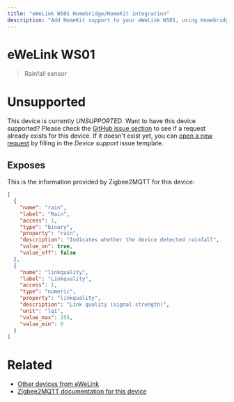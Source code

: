```yaml
---
title: "eWeLink WS01 Homebridge/HomeKit integration"
description: "Add HomeKit support to your eWeLink WS01, using Homebridge, Zigbee2MQTT and homebridge-z2m."
---
```

<!---
This file has been GENERATED using src/docgen/docgen.ts
DO NOT EDIT THIS FILE MANUALLY!
-->
# eWeLink WS01
> Rainfall sensor


# Unsupported

This device is currently *UNSUPPORTED*.
Want to have this device supported? Please check the [GitHub issue section](https://github.com/itavero/homebridge-z2m/issues?q=WS01) to see if a request already exists for this device.
If it doesn't exist yet, you can [open a new request](https://github.com/itavero/homebridge-z2m/issues/new?assignees=&labels=enhancement&template=device_support.yml&title=%5BDevice%5D+eWeLink%20WS01&model=eWeLink%20WS01&exposes=%5B%0A%20%20%7B%0A%20%20%20%20%22name%22%3A%20%22rain%22%2C%0A%20%20%20%20%22label%22%3A%20%22Rain%22%2C%0A%20%20%20%20%22access%22%3A%201%2C%0A%20%20%20%20%22type%22%3A%20%22binary%22%2C%0A%20%20%20%20%22property%22%3A%20%22rain%22%2C%0A%20%20%20%20%22description%22%3A%20%22Indicates%20whether%20the%20device%20detected%20rainfall%22%2C%0A%20%20%20%20%22value_on%22%3A%20true%2C%0A%20%20%20%20%22value_off%22%3A%20false%0A%20%20%7D%2C%0A%20%20%7B%0A%20%20%20%20%22name%22%3A%20%22linkquality%22%2C%0A%20%20%20%20%22label%22%3A%20%22Linkquality%22%2C%0A%20%20%20%20%22access%22%3A%201%2C%0A%20%20%20%20%22type%22%3A%20%22numeric%22%2C%0A%20%20%20%20%22property%22%3A%20%22linkquality%22%2C%0A%20%20%20%20%22description%22%3A%20%22Link%20quality%20(signal%20strength)%22%2C%0A%20%20%20%20%22unit%22%3A%20%22lqi%22%2C%0A%20%20%20%20%22value_max%22%3A%20255%2C%0A%20%20%20%20%22value_min%22%3A%200%0A%20%20%7D%0A%5D) by filling in the _Device support_ issue template.

## Exposes

This is the information provided by Zigbee2MQTT for this device:

```json
[
  {
    "name": "rain",
    "label": "Rain",
    "access": 1,
    "type": "binary",
    "property": "rain",
    "description": "Indicates whether the device detected rainfall",
    "value_on": true,
    "value_off": false
  },
  {
    "name": "linkquality",
    "label": "Linkquality",
    "access": 1,
    "type": "numeric",
    "property": "linkquality",
    "description": "Link quality (signal strength)",
    "unit": "lqi",
    "value_max": 255,
    "value_min": 0
  }
]
```

# Related
* [Other devices from eWeLink](../index.md#ewelink)
* [Zigbee2MQTT documentation for this device](https://www.zigbee2mqtt.io/devices/WS01.html)